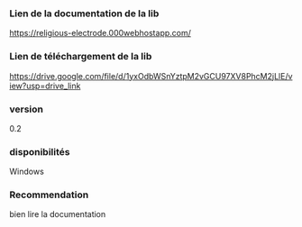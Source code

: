 ### Lien de la documentation de la lib

https://religious-electrode.000webhostapp.com/

### Lien de téléchargement de la lib

https://drive.google.com/file/d/1yxOdbWSnYztpM2vGCU97XV8PhcM2jLlE/view?usp=drive_link

### version 

0.2

### disponibilités 
Windows 

### Recommendation
bien lire la documentation 
